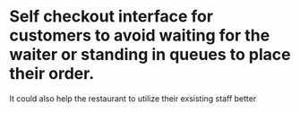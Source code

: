 # Self checkout interface for customers to avoid waiting for the waiter or standing in queues to place their order.
It could also help the restaurant to utilize their exsisting staff better
